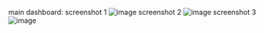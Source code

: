 main dashboard:
screenshot 1
![image](https://github.com/user-attachments/assets/96b15780-0cdb-4645-89be-3ca50c58e557)
screenshot 2
![image](https://github.com/user-attachments/assets/516f579e-58c2-4c53-8581-492b223d2e29)
screenshot 3
![image](https://github.com/user-attachments/assets/dd95704c-0cd6-45d1-b2e1-9bb4a29bf8e5)



